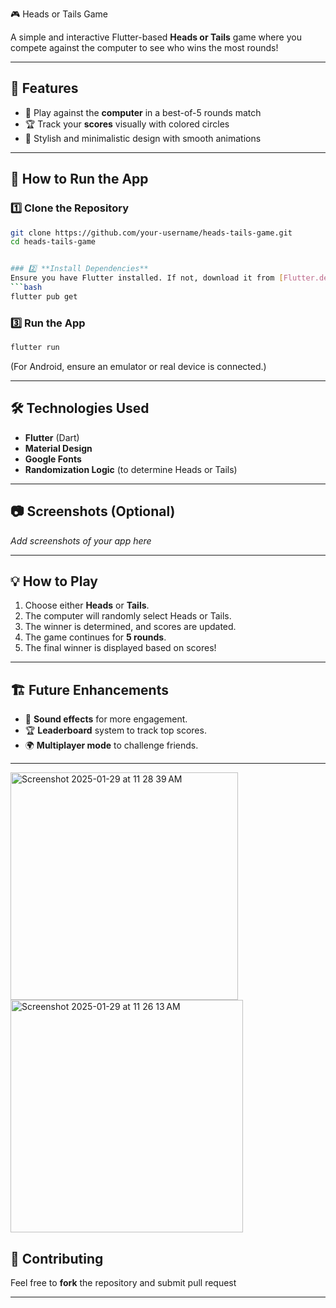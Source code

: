  🎮 Heads or Tails Game

A simple and interactive Flutter-based **Heads or Tails** game where you compete against the computer to see who wins the most rounds!

---

## 📌 Features
- 🎲 Play against the **computer** in a best-of-5 rounds match
- 🏆 Track your **scores** visually with colored circles
- 🎨 Stylish and minimalistic design with smooth animations

---

## 🚀 How to Run the App

### 1️⃣ **Clone the Repository**
```bash
git clone https://github.com/your-username/heads-tails-game.git
cd heads-tails-game


### 2️⃣ **Install Dependencies**
Ensure you have Flutter installed. If not, download it from [Flutter.dev](https://flutter.dev/docs/get-started/install).
```bash
flutter pub get
```

### 3️⃣ **Run the App**
```bash
flutter run
```
(For Android, ensure an emulator or real device is connected.)

---

## 🛠 Technologies Used
- **Flutter** (Dart)
- **Material Design**
- **Google Fonts**
- **Randomization Logic** (to determine Heads or Tails)

---

## 📷 Screenshots (Optional)
_Add screenshots of your app here_

---

## 💡 How to Play
1. Choose either **Heads** or **Tails**.
2. The computer will randomly select Heads or Tails.
3. The winner is determined, and scores are updated.
4. The game continues for **5 rounds**.
5. The final winner is displayed based on scores!

---

## 🏗 Future Enhancements
- 🎵 **Sound effects** for more engagement.
- 🏆 **Leaderboard** system to track top scores.
- 🌍 **Multiplayer mode** to challenge friends.

---
<img width="364" alt="Screenshot 2025-01-29 at 11 28 39 AM" src="https://github.com/user-attachments/assets/10fe0c8e-7ebc-4f48-af0c-76f7f2038f72" />
<img width="372" alt="Screenshot 2025-01-29 at 11 26 13 AM" src="https://github.com/user-attachments/assets/e9b02e0e-3b92-4d5c-8e78-9f127e38dde3" />

## 🤝 Contributing
Feel free to **fork** the repository and submit pull request


---

